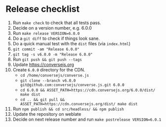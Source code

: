 # Release checklist

1. Run `make check` to check that all tests pass.
2. Decide on a version number, e.g. 6.0.0
3. Run `make release VERSION=6.0.0`
4. Do a `git diff` to check if things look sane.
5. Do a quick manual test with the `dist` files (via `index.html`)
6. `git commit -am "Release 6.0.0"`
7. `git tag -s v6.0.0 -m "Release 6.0.0"`
8. Run `git push && git push --tags`
9. Update https://conversejs.org
10. Create `6.0.0` directory for the CDN.
    * `cd /home/conversejs/converse.js`
    * `git clone --branch v6.0.0 git@github.com:conversejs/converse.js.git 6.0.0`
    * `cd 6.0.0 && ASSET_PATH=https://cdn.conversejs.org/6.0.0/dist/ make dist`
    * `cd .. && git pull && ASSET_PATH=https://cdn.conversejs.org/dist/ make dist`
11. Run `npm publish && cd src/headless/ && npm publish`
12. Update the repository on weblate
13. Decide on next release number and run `make postrelease VERSION=6.0.1`
